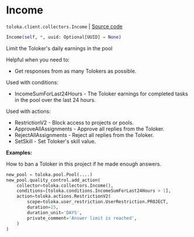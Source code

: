 # Income
`toloka.client.collectors.Income` | [Source code](https://github.com/Toloka/toloka-kit/blob/v1.0.1/src/client/collectors.py#L343)

```python
Income(self, *, uuid: Optional[UUID] = None)
```

Limit the Toloker's daily earnings in the pool


Helpful when you need to:
- Get responses from as many Tolokers as possible.

Used with conditions:
* IncomeSumForLast24Hours - The Toloker earnings for completed tasks in the pool over the last 24 hours.

Used with actions:
* RestrictionV2 - Block access to projects or pools.
* ApproveAllAssignments - Approve all replies from the Toloker.
* RejectAllAssignments - Reject all replies from the Toloker.
* SetSkill - Set Toloker's skill value.


**Examples:**

How to ban a Toloker in this project if he made enough answers.

```python
new_pool = toloka.pool.Pool(....)
new_pool.quality_control.add_action(
    collector=toloka.collectors.Income(),
    conditions=[toloka.conditions.IncomeSumForLast24Hours > 1],
    action=toloka.actions.RestrictionV2(
        scope=toloka.user_restriction.UserRestriction.PROJECT,
        duration=15,
        duration_unit='DAYS',
        private_comment='Answer limit is reached',
    )
)
```
